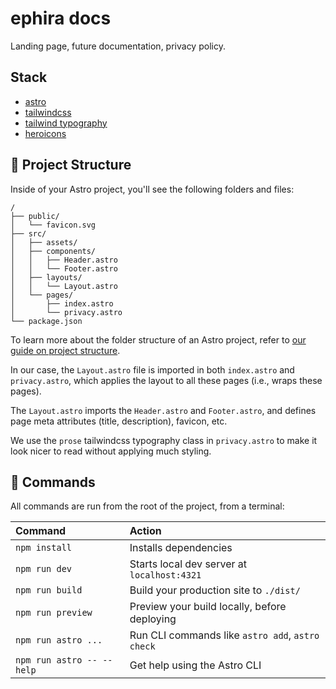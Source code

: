 # ephira docs

Landing page, future documentation, privacy policy.

## Stack

- [astro](https://docs.astro.build/en/getting-started/)
- [tailwindcss](https://tailwindcss.com/)
- [tailwind typography](https://github.com/tailwindlabs/tailwindcss-typography)
- [heroicons](https://heroicons.com/)

## 🚀 Project Structure

Inside of your Astro project, you'll see the following folders and files:

```text
/
├── public/
│   └── favicon.svg
├── src/
│   ├── assets/
│   ├── components/
│   │   ├── Header.astro
│   │   └── Footer.astro
│   ├── layouts/
│   │   └── Layout.astro
│   └── pages/
│       ├── index.astro
│       └── privacy.astro
└── package.json
```

To learn more about the folder structure of an Astro project, refer to [our guide on project structure](https://docs.astro.build/en/basics/project-structure/).

In our case, the `Layout.astro` file is imported in both `index.astro` and `privacy.astro`, which applies the layout to all these pages (i.e., wraps these pages).

The `Layout.astro` imports the `Header.astro` and `Footer.astro`, and defines page meta attributes (title, description), favicon, etc.

We use the `prose` tailwindcss typography class in `privacy.astro` to make it look nicer to read without applying much styling.

## 🧞 Commands

All commands are run from the root of the project, from a terminal:

| Command                   | Action                                           |
| :------------------------ | :----------------------------------------------- |
| `npm install`             | Installs dependencies                            |
| `npm run dev`             | Starts local dev server at `localhost:4321`      |
| `npm run build`           | Build your production site to `./dist/`          |
| `npm run preview`         | Preview your build locally, before deploying     |
| `npm run astro ...`       | Run CLI commands like `astro add`, `astro check` |
| `npm run astro -- --help` | Get help using the Astro CLI                     |
